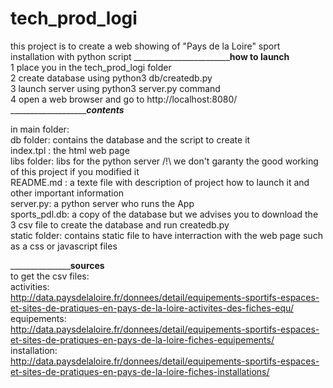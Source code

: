 # tech_prod_logi
this project is to create a web showing of "Pays de la Loire" sport installation with python script
____________________________________________________how to launch____________________________</br>
1 place you in the tech_prod_logi folder </br>
2 create database using python3  db/createdb.py </br>
3 launch server using python3 server.py command</br>
4 open a web browser and go to http://localhost:8080/ </br>
____________________________________________________contents_________________________________</br>

in main folder: </br>
db folder: contains the database and the script to create it </br>
index.tpl : the html web page </br>
libs folder: libs for the python server /!\ we don't garanty the good working of this project if you modified it </br>
README.md : a texte file with description of project how to launch it and other important information </br>
server.py: a python server who runs the App </br>
sports_pdl.db: a copy of the database but we advises you to download the 3 csv file to create the database and run createdb.py </br>
static folder: contains static file to have interraction with the web page such as a css or javascript files </br>

___________________________________________________sources____________________________________</br>
to get the csv files:</br>
activities:</br> http://data.paysdelaloire.fr/donnees/detail/equipements-sportifs-espaces-et-sites-de-pratiques-en-pays-de-la-loire-activites-des-fiches-equ/</br>
equipements:</br>
http://data.paysdelaloire.fr/donnees/detail/equipements-sportifs-espaces-et-sites-de-pratiques-en-pays-de-la-loire-fiches-equipements/</br>
installation:</br>
http://data.paysdelaloire.fr/donnees/detail/equipements-sportifs-espaces-et-sites-de-pratiques-en-pays-de-la-loire-fiches-installations/
